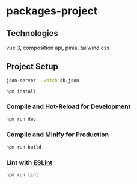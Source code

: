 # packages-project

## Technologies

vue 3, composition api, pinia, tailwind css

## Project Setup

```sh
json-server --watch db.json
```

```sh
npm install
```

### Compile and Hot-Reload for Development

```sh
npm run dev
```

### Compile and Minify for Production

```sh
npm run build
```

### Lint with [ESLint](https://eslint.org/)

```sh
npm run lint
```
